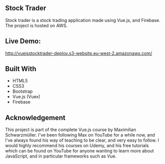 ## Stock Trader
Stock trader is a stock trading application made using Vue.js, and Firebase. The project is hosted on AWS.

## Live Demo:
http://vuejsstocktrader-deploy.s3-website.eu-west-2.amazonaws.com/

## Built With
* HTML5
* CSS3
* Bootstrap
* Vue.js (Vuex)
* Firebase

## Acknowledgement
This project is part of the complete Vue.js course by Maximilian Schwarzmüller. I've been following Max on YouTube for a while now, and I've always found his way of teaching to be clear, and very easy to follow. I would highly recommend his courses on Udemy, and his free tutorials which can be found on YouTube for anyone wanting to learn more about JavaScript, and in particular frameworks such as Vue.